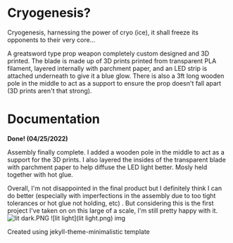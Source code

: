 # **Cryogenesis?**
  Cryogenesis, harnessing the power of cryo (ice), it shall freeze its opponents to their very core...
  
  A greatsword type prop weapon completely custom designed and 3D printed. The blade is made up of 3D prints printed from transparent PLA filament, layered internally with parchment paper, and an LED strip is attached underneath to give it a blue glow. There is also a 3ft long wooden pole in the middle to act as a support to ensure the prop doesn't fall apart (3D prints aren't that strong).
# **Documentation**
__Done! (04/25/2022)__

  Assembly finally complete. I added a wooden pole in the middle to act as a support for the 3D prints. I also layered the insides of the transparent blade with parchment paper to help diffuse the LED light better. Mosly held together with hot glue.

Overall, I'm not disappointed in the final product but I definitely think I can do better (especially with imperfections in the assembly due to too tight tolerances or hot glue not holding, etc) . But considering this is the first project I've taken on on this large of a scale, I'm still pretty happy with it.
<img src="/Padfoot7352/Cryogenesis/blob/main/lit%20dark.PNG?" alt="lit dark.PNG">
![lit light](lit light.png)
<a src="https://github.com/Padfoot7352/Cryogenesis/blob/main/unlit%20light.PNG">img</a>


Created using jekyll-theme-minimalistic template

